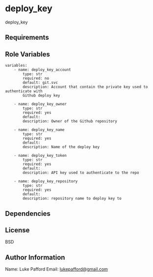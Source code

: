 deploy_key
=========

deploy_key

Requirements
------------

Role Variables
--------------
```
variables:
	- name: deploy_key_account
		type: str
		required: no
		default: git.svc
		description: Account that contain the private key used to authenticate with
		Github deploy key

	- name: deploy_key_owner
		type: str
		required: yes
		default: 
		description: Owner of the Github repository

	- name: deploy_key_name
		type: str
		required: yes
		default:
		description: Name of the deploy key
	
	- name: deploy_key_token
		type: str
		required: yes
		default: 
		description: API key used to authenticate to the repo

	- name: deploy_key_repository
		type: str
		required: yes
		default: 
		description: repository name to deploy key to
```
Dependencies
------------

License
-------

BSD

Author Information
------------------
Name: Luke Pafford 
Email: lukepafford@gmail.com
